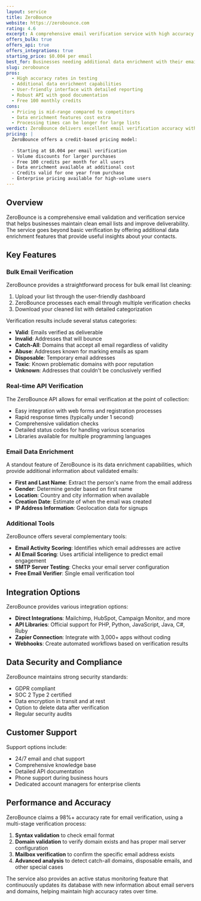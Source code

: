 ```yaml
---
layout: service
title: ZeroBounce
website: https://zerobounce.com
rating: 4.6
excerpt: A comprehensive email verification service with high accuracy rates, data enrichment features, and both bulk and API verification options.
offers_bulk: true
offers_api: true
offers_integrations: true
starting_price: $0.004 per email
best_for: Businesses needing additional data enrichment with their email verification
slug: zerobounce
pros:
  - High accuracy rates in testing
  - Additional data enrichment capabilities
  - User-friendly interface with detailed reporting
  - Robust API with good documentation
  - Free 100 monthly credits
cons:
  - Pricing is mid-range compared to competitors
  - Data enrichment features cost extra
  - Processing times can be longer for large lists
verdict: ZeroBounce delivers excellent email verification accuracy with the added benefit of useful data enrichment features. The service provides a good balance of features, usability, and pricing, making it particularly suitable for businesses that want to not only verify emails but also gather additional intelligence about their contacts. The monthly free credits are a nice bonus for small businesses or those with occasional verification needs.
pricing: |
  ZeroBounce offers a credit-based pricing model:
  
  - Starting at $0.004 per email verification
  - Volume discounts for larger purchases
  - Free 100 credits per month for all users
  - Data enrichment available at additional cost
  - Credits valid for one year from purchase
  - Enterprise pricing available for high-volume users
---
```


## Overview

ZeroBounce is a comprehensive email validation and verification service that helps businesses maintain clean email lists and improve deliverability. The service goes beyond basic verification by offering additional data enrichment features that provide useful insights about your contacts.

## Key Features

### Bulk Email Verification

ZeroBounce provides a straightforward process for bulk email list cleaning:

1. Upload your list through the user-friendly dashboard
2. ZeroBounce processes each email through multiple verification checks
3. Download your cleaned list with detailed categorization

Verification results include several status categories:

- **Valid**: Emails verified as deliverable
- **Invalid**: Addresses that will bounce
- **Catch-All**: Domains that accept all email regardless of validity
- **Abuse**: Addresses known for marking emails as spam
- **Disposable**: Temporary email addresses
- **Toxic**: Known problematic domains with poor reputation
- **Unknown**: Addresses that couldn't be conclusively verified

### Real-time API Verification

The ZeroBounce API allows for email verification at the point of collection:

- Easy integration with web forms and registration processes
- Rapid response times (typically under 1 second)
- Comprehensive validation checks
- Detailed status codes for handling various scenarios
- Libraries available for multiple programming languages

### Email Data Enrichment

A standout feature of ZeroBounce is its data enrichment capabilities, which provide additional information about validated emails:

- **First and Last Name**: Extract the person's name from the email address
- **Gender**: Determine gender based on first name
- **Location**: Country and city information when available
- **Creation Date**: Estimate of when the email was created
- **IP Address Information**: Geolocation data for signups

### Additional Tools

ZeroBounce offers several complementary tools:

- **Email Activity Scoring**: Identifies which email addresses are active
- **AI Email Scoring**: Uses artificial intelligence to predict email engagement
- **SMTP Server Testing**: Checks your email server configuration
- **Free Email Verifier**: Single email verification tool

## Integration Options

ZeroBounce provides various integration options:

- **Direct Integrations**: Mailchimp, HubSpot, Campaign Monitor, and more
- **API Libraries**: Official support for PHP, Python, JavaScript, Java, C#, Ruby
- **Zapier Connection**: Integrate with 3,000+ apps without coding
- **Webhooks**: Create automated workflows based on verification results

## Data Security and Compliance

ZeroBounce maintains strong security standards:

- GDPR compliant
- SOC 2 Type 2 certified
- Data encryption in transit and at rest
- Option to delete data after verification
- Regular security audits

## Customer Support

Support options include:

- 24/7 email and chat support
- Comprehensive knowledge base
- Detailed API documentation
- Phone support during business hours
- Dedicated account managers for enterprise clients

## Performance and Accuracy

ZeroBounce claims a 98%+ accuracy rate for email verification, using a multi-stage verification process:

1. **Syntax validation** to check email format
2. **Domain validation** to verify domain exists and has proper mail server configuration
3. **Mailbox verification** to confirm the specific email address exists
4. **Advanced analysis** to detect catch-all domains, disposable emails, and other special cases

The service also provides an active status monitoring feature that continuously updates its database with new information about email servers and domains, helping maintain high accuracy rates over time.